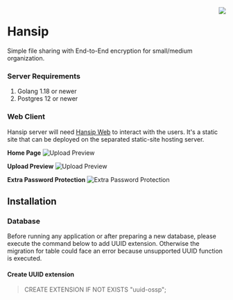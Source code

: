 
<img src="https://raw.github.com/slaveofcode/hansip/feature/configure-for-branding/assets/logo-256.png" align="right" />

# Hansip

Simple file sharing with End-to-End encryption for small/medium organization.

### Server Requirements

1. Golang 1.18 or newer
2. Postgres 12 or newer

### Web Client

Hansip server will need [Hansip Web](https://github.com/slaveofcode/hansip-web) to interact with the users. It's a static site that can be deployed on the separated static-site hosting server.

**Home Page**
![Upload Preview](https://raw.github.com/slaveofcode/hansip/feature/configure-for-branding/assets/screenshots/homepage.png)

**Upload Preview**
![Upload Preview](https://raw.github.com/slaveofcode/hansip/feature/configure-for-branding/assets/screenshots/upload-preview.png)

**Extra Password Protection**
![Extra Password Protection](https://raw.github.com/slaveofcode/hansip/feature/configure-for-branding/assets/screenshots/security-password.png)

## Installation
### Database

Before running any application or after preparing a new database, please execute the command below to add UUID extension. Otherwise the migration for table could face an error because unsupported UUID function is executed.

#### Create UUID extension

> CREATE EXTENSION IF NOT EXISTS "uuid-ossp";